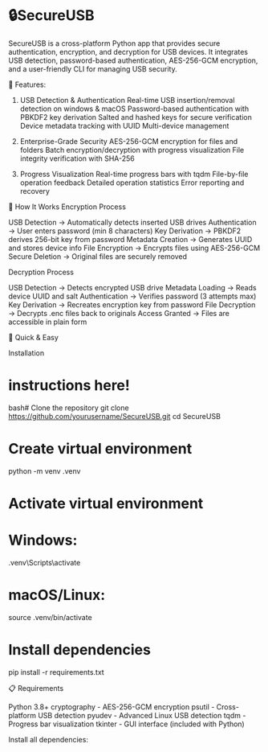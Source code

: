 # 🔒SecureUSB

SecureUSB is a cross-platform Python app that provides secure authentication, encryption, and decryption for USB devices. It integrates USB detection, password-based authentication, AES-256-GCM encryption, and a user-friendly CLI for managing USB security.

🚀 Features:
 1. USB Detection & Authentication
        Real-time USB insertion/removal detection on windows & macOS
        Password-based authentication with PBKDF2 key derivation
        Salted and hashed keys for secure verification
        Device metadata tracking with UUID
        Multi-device management

 2. Enterprise-Grade Security
        AES-256-GCM encryption for files and folders
        Batch encryption/decryption with progress visualization
        File integrity verification with SHA-256

 3. Progress Visualization
        Real-time progress bars with tqdm
        File-by-file operation feedback
        Detailed operation statistics
        Error reporting and recovery


🔧 How It Works
Encryption Process

USB Detection → Automatically detects inserted USB drives
Authentication → User enters password (min 8 characters)
Key Derivation → PBKDF2 derives 256-bit key from password
Metadata Creation → Generates UUID and stores device info
File Encryption → Encrypts files using AES-256-GCM
Secure Deletion → Original files are securely removed

Decryption Process

USB Detection → Detects encrypted USB drive
Metadata Loading → Reads device UUID and salt
Authentication → Verifies password (3 attempts max)
Key Derivation → Recreates encryption key from password
File Decryption → Decrypts .enc files back to originals
Access Granted → Files are accessible in plain form
 
🚀 Quick & Easy 

Installation

# instructions here! 

bash# Clone the repository
git clone https://github.com/yourusername/SecureUSB.git
cd SecureUSB

# Create virtual environment
python -m venv .venv

# Activate virtual environment
# Windows:
.venv\Scripts\activate
# macOS/Linux:
source .venv/bin/activate

# Install dependencies
pip install -r requirements.txt

📋 Requirements

Python 3.8+
cryptography - AES-256-GCM encryption
psutil - Cross-platform USB detection
pyudev - Advanced Linux USB detection
tqdm - Progress bar visualization
tkinter - GUI interface (included with Python)

Install all dependencies:
